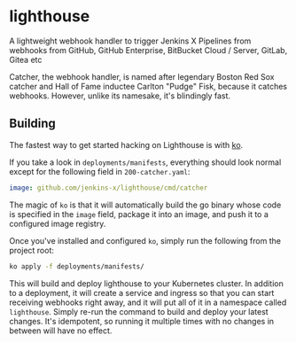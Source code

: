 # lighthouse

A lightweight webhook handler to trigger Jenkins X Pipelines from webhooks from GitHub, GitHub Enterprise, BitBucket Cloud / Server, GitLab, Gitea etc

Catcher, the webhook handler, is named after legendary Boston Red Sox catcher and Hall of Fame inductee Carlton "Pudge" Fisk, because it catches webhooks. However, unlike its namesake, it's blindingly fast.

## Building

The fastest way to get started hacking on Lighthouse is with [ko](https://github.com/google/ko).

If you take a look in `deployments/manifests`, everything should look normal except for the following field in `200-catcher.yaml`:

```yaml
image: github.com/jenkins-x/lighthouse/cmd/catcher
```

The magic of `ko` is that it will automatically build the go binary whose code is specified in the `image` field, package it into an image, and push it to a configured image registry. 

Once you've installed and configured `ko`, simply run the following from the project root:

```sh
ko apply -f deployments/manifests/
```

This will build and deploy lighthouse to your Kubernetes cluster. In addition to a deployment, it will create a service and ingress so that you can start receiving webhooks right away, and it will put all of it in a namespace called `lighthouse`. Simply re-run the command to build and deploy your latest changes. It's idempotent, so running it multiple times with no changes in between will have no effect.
